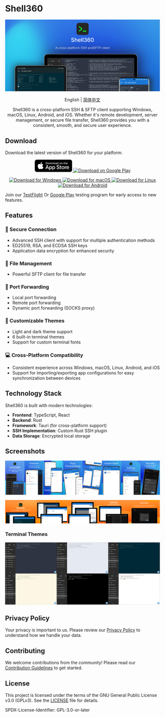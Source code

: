 # Shell360

![gallary](./resources/screenshots/gallary.jpg)

<p align="center">
  <span>English</span> | <a href="./README-zh_cn.md">简体中文</a>
</p>

<p align="center">
  Shell360 is a cross-platform SSH & SFTP client supporting Windows, macOS, Linux, Android, and iOS.
Whether it's remote development, server management, or secure file transfer, Shell360 provides you with a consistent, smooth, and secure user experience.
</p>

## Download

Download the latest version of Shell360 for your platform:

<p align="center">
  <a href="https://apps.apple.com/app/shell360/id6502880351">
    <img src="./resources/app-store.svg" width="123" alt="Download on the App Store" />
  </a>
  <a href="https://play.google.com/store/apps/details?id=com.nashaofu.shell360">
    <img src="./resources/GooglePlay.png" width="140" alt="Download on Google Play" />
  </a>
</p>
<p align="center">
  <a href="https://github.com/nashaofu/shell360/releases">
    <img
      src="https://img.shields.io/badge/Download%20for%20Windows-blue?style=for-the-badge"
      alt="Download for Windows"
    />
  </a>
  <a href="https://github.com/nashaofu/shell360/releases">
    <img src="https://img.shields.io/badge/Download%20for%20macOS-blue?style=for-the-badge" alt="Download for macOS" />
  </a>
  <a href="https://github.com/nashaofu/shell360/releases">
    <img src="https://img.shields.io/badge/Download%20for%20Linux-blue?style=for-the-badge" alt="Download for Linux" />
  </a>
  <a href="https://github.com/nashaofu/shell360/releases">
    <img
      src="https://img.shields.io/badge/Download%20for%20Android-blue?style=for-the-badge"
      alt="Download for Android"
    />
  </a>
</p>

Join our [TestFlight](https://testflight.apple.com/join/teqJZCRm) Or [Google Play](https://play.google.com/apps/testing/com.nashaofu.shell360) testing program for early access to new features.

## Features

### 🔐 Secure Connection

- Advanced SSH client with support for multiple authentication methods
- ED25519, RSA, and ECDSA SSH keys
- Application data encryption for enhanced security

### 📁 File Management

- Powerful SFTP client for file transfer

### 🔄 Port Forwarding

- Local port forwarding
- Remote port forwarding
- Dynamic port forwarding (SOCKS proxy)

### 🎨 Customizable Themes

- Light and dark theme support
- 6 built-in terminal themes
- Support for custom terminal fonts

### 💻 Cross-Platform Compatibility

- Consistent experience across Windows, macOS, Linux, Android, and iOS
- Support for importing/exporting app configurations for easy synchronization between devices

## Technology Stack

Shell360 is built with modern technologies:

- **Frontend**: TypeScript, React
- **Backend**: Rust
- **Framework**: Tauri (for cross-platform support)
- **SSH Implementation**: Custom Rust SSH plugin
- **Data Storage**: Encrypted local storage

## Screenshots

![Mobile Gallery](./resources/screenshots/mobile-gallary.jpg)

![Pad Gallery](./resources/screenshots/pad-gallary.jpg)

### Terminal Themes

![Terminal Themes](./resources/screenshots/terminal-themes.jpg)

## Privacy Policy

Your privacy is important to us. Please review our [Privacy Policy](./docs/Privacy-Policy.md) to understand how we handle your data.

## Contributing

We welcome contributions from the community! Please read our [Contribution Guidelines](./docs/CONTRIBUTING.md) to get started.

## License

This project is licensed under the terms of the GNU General Public License v3.0 (GPLv3).
See the [LICENSE](./LICENSE) file for details.

SPDX-License-Identifier: GPL-3.0-or-later
